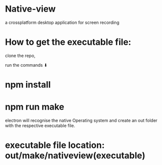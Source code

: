 # Native-view 
a crossplatform desktop application for screen recording
 
# How to get the executable file:

clone the repo,

run the commands ⬇

# npm install

# npm run make 

electron will recognise the native Operating system and create an out folder with the respective executable file.

# executable file location: out/make/nativeview(executable)



